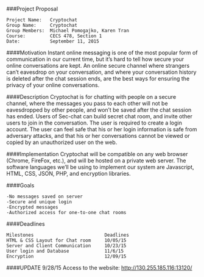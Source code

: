 ###Project Proposal 
```
Project Name:   Cryptochat
Group Name:     Cryptochat
Group Members:  Michael Pomogajko, Karen Tran
Course:         CECS 478, Section 1
Date:           September 11, 2015
```
####Motivation
Instant online messaging is one of the most popular form of communication in our current time, but it’s hard to tell how secure your online conversations are kept. An online secure channel where strangers can’t eavesdrop on your conversation, and where your conversation history is deleted after the chat session ends, are the best ways for ensuring the privacy of your online conversations. 

####Description
Cryptochat is for chatting with people on a secure channel, where the messages you pass to each other will not be eavesdropped by other people, and won’t be saved after the chat session has ended. Users of Sec-chat can build secret chat room, and invite other users to join in the conversation. The user is required to create a login account. The user can feel safe that his or her login information is safe from adversary attacks, and that his or her conversations cannot be viewed or copied by an unauthorized user on the web.  

####Implementation
Cryptochat will be compatible on any web browser (Chrome, FireFox, etc.), and will be hosted on a private web server. The software languages we’ll be using to implement our system are Javascript, HTML, CSS, JSON, PHP, and encryption libraries.

####Goals
```
-No messages saved on server
-Secure and unique login
-Encrypted messages
-Authorized access for one-to-one chat rooms
```
####Deadlines 
```
Milestones                          Deadlines
HTML & CSS Layout for Chat room     10/05/15
Server and Client Communication     10/23/15
User login and Database             11/6/15
Encryption                          12/09/15
```
####UPDATE 9/28/15
Access to the website: http://130.255.185.116:13120/
